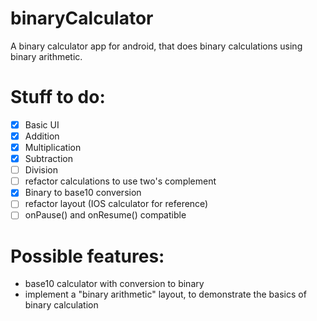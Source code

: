 # binaryCalculator

A binary calculator app for android, that does binary calculations using binary arithmetic.

# Stuff to do:
- [x] Basic UI
- [x] Addition
- [x] Multiplication
- [x] Subtraction
- [ ] Division
- [ ] refactor calculations to use two's complement
- [x] Binary to base10 conversion
- [ ] refactor layout (IOS calculator for reference)
- [ ] onPause() and onResume() compatible

# Possible features:

* base10 calculator with conversion to binary
* implement a "binary arithmetic" layout, to demonstrate the basics of binary calculation



